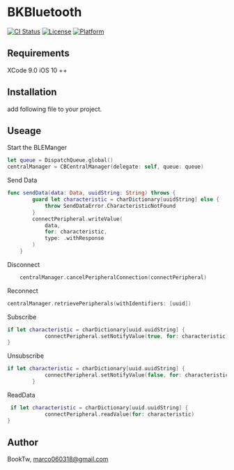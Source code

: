 # BKBluetooth

[![CI Status](https://img.shields.io/travis/dabechien/DBCoreML.svg?style=flat)](https://travis-ci.org/dabechien/DBCoreML)
[![License](https://img.shields.io/cocoapods/l/DBCoreML.svg?style=flat)](https://cocoapods.org/pods/DBCoreML)
[![Platform](https://img.shields.io/cocoapods/p/DBCoreML.svg?style=flat)](https://cocoapods.org/pods/DBCoreML)


## Requirements
XCode 9.0 
iOS 10 ++
## Installation
add following file to your project.

## Useage
Start the BLEManger
```swift
let queue = DispatchQueue.global()
centralManager = CBCentralManager(delegate: self, queue: queue)
```
Send Data
```swift
func sendData(data: Data, uuidString: String) throws {
        guard let characteristic = charDictionary[uuidString] else {
            throw SendDataError.CharacteristicNotFound
        }
        connectPeripheral.writeValue(
            data,
            for: characteristic,
            type: .withResponse
        )
    }
```
Disconnect
```swift
	centralManager.cancelPeripheralConnection(connectPeripheral)
```
Reconnect
```swift
centralManager.retrievePeripherals(withIdentifiers: [uuid])
```

Subscribe
```swift
if let characteristic = charDictionary[uuid.uuidString] {
            connectPeripheral.setNotifyValue(true, for: characteristic)
}
```
Unsubscribe
```swift
if let characteristic = charDictionary[uuid.uuidString] {
            connectPeripheral.setNotifyValue(false, for: characteristic)
        }
```
ReadData
```swift
 if let characteristic = charDictionary[uuid.uuidString] {
            connectPeripheral.readValue(for: characteristic)
} 
```
## Author

BookTw, marco060318@gmail.com
